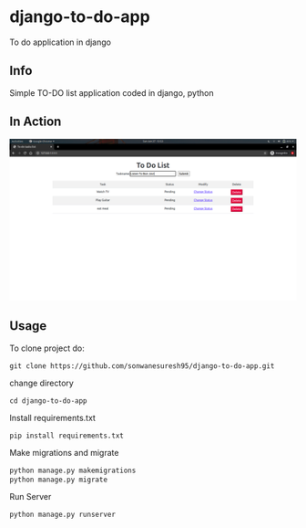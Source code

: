 # django-to-do-app
To do application in django
## Info
Simple TO-DO list application coded in django, python
## In Action
![](https://github.com/sonwanesuresh95/django-to-do-app/blob/main/Screenshot%20from%202021-06-27%2013-53-15.png)
## Usage
To clone project do:
```
git clone https://github.com/sonwanesuresh95/django-to-do-app.git
```
change directory
```
cd django-to-do-app
```
Install requirements.txt
```
pip install requirements.txt
```
Make migrations and migrate
```
python manage.py makemigrations
python manage.py migrate
```
Run Server
```
python manage.py runserver
```
